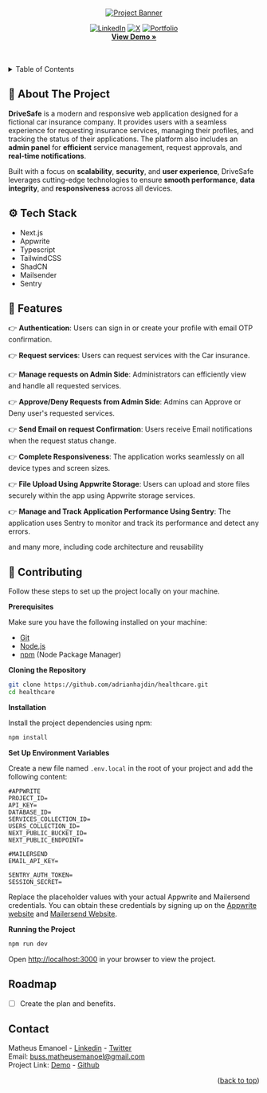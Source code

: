 <a id="readme-top"></a>


<div align="center">
  <br />
    <a href="https://youtu.be/lEflo_sc82g?feature=shared" target="_blank">
      <img src="https://github.com/user-attachments/assets/0e2f6590-11f8-43d0-bc57-5e9e8aa028bc" alt="Project Banner">
    </a>

[![LinkedIn](https://img.shields.io/badge/LinkedIn-0077B5?style=for-the-badge&logo=linkedin&logoColor=white)](https://www.linkedin.com/in/matheusemanoeldev/)
[![X](https://img.shields.io/badge/X-000?style=for-the-badge&logo=x)](https://x.com/OrionTH1)
[![Portfolio](https://img.shields.io/badge/Portfolio-FF5722?style=for-the-badge&logo=todoist&logoColor=white)](https://portfólio.com)
<br/>
<a href="https://drive-safe-car.vercel.app/"><strong>View Demo »</strong></a>  
</div>

<br/>
<br/>
<!-- TABLE OF CONTENTS -->
<details>
  <summary>Table of Contents</summary>
  <ol>
    <li>
      <a href="#about-the-project">About The Project</a>
      <ul>
        <li><a href="#built-with">Tech Stack</a></li>
      </ul>
      <ul>
        <li><a href="#features">Features</a></li>
      </ul>
    </li>
    <li>
      <a href="#contributing">Contributing</a>
    </li>
    <li><a href="#roadmap">Roadmap</a></li>
    <li><a href="#contact">Contact</a></li>
  </ol>
</details>


<!-- ABOUT THE PROJECT -->
## <a name="about-the-project">📢 About The Project</a>


**DriveSafe** is a modern and responsive web application designed for a fictional car insurance company. It provides users with a seamless experience for requesting insurance services, managing their profiles, and tracking the status of their applications. The platform also includes an **admin panel** for **efficient** service management, request approvals, and **real-time notifications**.

Built with a focus on **scalability**, **security**, and **user experience**, DriveSafe leverages cutting-edge technologies to ensure **smooth performance**, **data integrity**, and **responsiveness** across all devices.


## <a name="built-with">⚙️ Tech Stack</a>

- Next.js
- Appwrite
- Typescript
- TailwindCSS
- ShadCN
- Mailsender
- Sentry

## <a name="features">🔋 Features</a>

👉 **Authentication**: Users can sign in or create your profile with email OTP confirmation.

👉 **Request services**: Users can request services with the Car insurance.

👉 **Manage requests on Admin Side**: Administrators can efficiently view and handle all requested services.

👉 **Approve/Deny Requests from Admin Side**: Admins can Approve or Deny user's requested services.

👉 **Send Email on request Confirmation**: Users receive Email notifications when the request status change.

👉 **Complete Responsiveness**: The application works seamlessly on all device types and screen sizes.

👉 **File Upload Using Appwrite Storage**: Users can upload and store files securely within the app using Appwrite storage services.

👉 **Manage and Track Application Performance Using Sentry**: The application uses Sentry to monitor and track its performance and detect any errors.

and many more, including code architecture and reusability

## <a name="contributing">🤸 Contributing</a>

Follow these steps to set up the project locally on your machine.

**Prerequisites**

Make sure you have the following installed on your machine:

- [Git](https://git-scm.com/)
- [Node.js](https://nodejs.org/en)
- [npm](https://www.npmjs.com/) (Node Package Manager)

**Cloning the Repository**
  
```bash
git clone https://github.com/adrianhajdin/healthcare.git
cd healthcare
```

**Installation**

Install the project dependencies using npm:

```bash
npm install
```

**Set Up Environment Variables**

Create a new file named `.env.local` in the root of your project and add the following content:

```env
#APPWRITE
PROJECT_ID=
API_KEY=
DATABASE_ID=
SERVICES_COLLECTION_ID=
USERS_COLLECTION_ID=
NEXT_PUBLIC_BUCKET_ID=
NEXT_PUBLIC_ENDPOINT=

#MAILERSEND
EMAIL_API_KEY=

SENTRY_AUTH_TOKEN=
SESSION_SECRET=
```

Replace the placeholder values with your actual Appwrite and Mailersend credentials. You can obtain these credentials by signing up on the [Appwrite website](https://appwrite.io/) and [Mailersend Website](https://www.mailersend.com/).

**Running the Project**

```bash
npm run dev
```

Open [http://localhost:3000](http://localhost:3000) in your browser to view the project.


<!-- ROADMAP -->
## Roadmap

- [ ] Create the plan and benefits.


## Contact

Matheus Emanoel - [Linkedin](https://www.linkedin.com/in/matheusemanoeldev/) - [Twitter](https://twitter.com/OrionTH1) <br/>
Email: buss.matheusemanoel@gmail.com<br/>
Project Link: [Demo](https://drive-safe-car.vercel.app/) - [Github](https://github.com/OrionTH1/DriveSafe)

<p align="right">(<a href="#readme-top">back to top</a>)</p>
